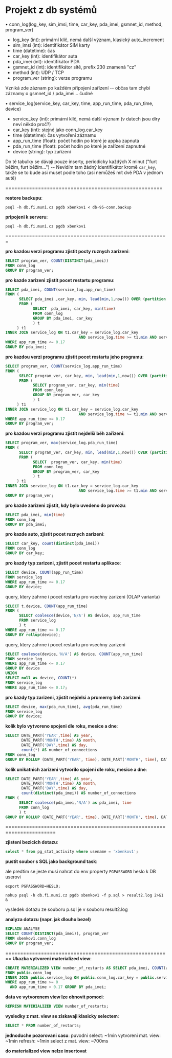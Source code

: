 Projekt z db systémů
===

• conn_log(log_key, sim_imsi, time, car_key, pda_imei, gsmnet_id, method, program_ver)
- log_key (int): primární klíč, nemá další význam, klasický auto_increment
- sim_imsi (int): identifikátor SIM karty
- time (datetime): čas
- car_key (int): identifikátor auta
- pda_imei (int): identifikátor PDA
- gsmnet_id (int): identifikátor sítě, prefix 230 znamená "cz"
- method (int): UDP / TCP
- program_ver (string): verze programu

Vzniká zde záznam po každém připojení zařízení
-- občas tam chybí záznamy o gsmnet_id / pda_imei... čudné

• service_log(service_key, car_key, time, app_run_time, pda_run_time, device)
- service_key (int): primární klíč, nemá další význam (v datech jsou díry neví někdo proč?)
- car_key (int): stejné jako conn_log.car_key
- time (datetime): čas vytvoření záznamu
- app_run_time (float): počet hodin po které je appka zapnutá
- pda_run_time (float): počet hodin po které je zařízení zapnutné
- device (string): typ zařízení

Do té tabulky se dávají pouze inserty, periodicky každých X minut ("furt běžím, furt běžím...")
-- Nevidím tam žádný identifikátor kromě `car_key`, takže se to bude asi muset podle toho (asi nemůžeš mít dvě PDA v jednom autě)

=====================================================

**restore backupu**:

`
 psql -h db.fi.muni.cz pgdb xbenkov1 < db-95-conn.backup
 `

**pripojeni k serveru**:

`
psql -h db.fi.muni.cz pgdb xbenkov1
`

=======================================================

**pro kazdou verzi programu zjistit pocty ruznych zarizeni**:

 ```sql
SELECT program_ver, COUNT(DISTINCT(pda_imei))
FROM conn_log
GROUP BY program_ver;
 ```

**pro kazde zarizeni zjistit pocet restartu programu**:

```sql
SELECT pda_imei, COUNT(service_log.app_run_time)
FROM (
      SELECT pda_imei ,car_key, min, lead(min,1,now()) OVER (partition by car_key ORDER BY min)
      FROM (
            SELECT  pda_imei, car_key, min(time)
            FROM conn_log
            GROUP BY pda_imei, car_key
            ) t
     ) t1
INNER JOIN service_log ON t1.car_key = service_log.car_key
                                AND service_log.time >= t1.min AND service_log.time <= lead
WHERE app_run_time <= 0.17
GROUP BY pda_imei;
```

**pro kazdou verzi programu zjistit pocet restartu jeho programu**:

```sql
SELECT program_ver, COUNT(service_log.app_run_time) 
FROM (
      SELECT program_ver, car_key, min, lead(min,1,now()) OVER (partition by car_key ORDER BY min) 
      FROM (
            SELECT program_ver, car_key, min(time) 
            FROM conn_log 
            GROUP BY program_ver, car_key
            ) t
     ) t1 
INNER JOIN service_log ON t1.car_key = service_log.car_key 
                                AND service_log.time >= t1.min AND service_log.time <= lead 
WHERE app_run_time <= 0.17 
GROUP BY program_ver;
```

**pro kazdou verzi programu zjistit nejdelší běh zařízení**:
```sql
SELECT program_ver, max(service_log.pda_run_time)
FROM (
      SELECT program_ver, car_key, min, lead(min,1,now()) OVER (partition by car_key ORDER BY min)
      FROM (
            SELECT  program_ver, car_key, min(time)
            FROM conn_log
            GROUP BY program_ver, car_key
            ) t
     ) t1
INNER JOIN service_log ON t1.car_key = service_log.car_key
                                AND service_log.time >= t1.min AND service_log.time <= lead
GROUP BY program_ver;
```

 **pro kazde zarizeni zjistit, kdy bylo uvedeno do provozu**:

```sql
SELECT pda_imei, min(time)
FROM conn_log
GROUP BY pda_imei;
```

**pro kazde auto, zjistit pocet ruznych zarizeni**:

```sql
SELECT car_key, count(distinct(pda_imei))
FROM conn_log 
GROUP BY car_key;
```

**pro kazdy typ zarizeni, zjistit pocet restartu aplikace**:

```sql
SELECT device, COUNT(app_run_time) 
FROM service_log 
WHERE app_run_time <= 0.17 
GROUP BY device;
```

query, ktery zahrne i pocet restartu pro vsechny zarizeni (OLAP varianta)

```sql
SELECT t.device, COUNT(app_run_time) 
FROM (
      SELECT coalesce(device,'N/A') AS device, app_run_time 
      FROM service_log
      ) t 
WHERE app_run_time <= 0.17 
GROUP BY rollup(device);
```

query, ktery zahrne i pocet restartu pro vsechny zarizeni

```sql
SELECT coalesce(device,'N/A') AS device, COUNT(app_run_time) 
FROM service_log 
WHERE app_run_time <= 0.17 
GROUP BY device 
UNION 
SELECT null as device, COUNT(*) 
FROM service_log 
WHERE app_run_time <= 0.17;
```

**pro kazdy typ zarizeni, zjistit nejdelsi a prumerny beh zarizeni**:

```sql
SELECT device, max(pda_run_time), avg(pda_run_time) 
FROM service_log 
GROUP BY device;
```

**kolik bylo vytvoreno spojeni dle roku, mesice a dne**:

```sql
SELECT DATE_PART('YEAR',time) AS year,
       DATE_PART('MONTH',time) AS month,
       DATE_PART('DAY',time) AS day,
       count(*) AS number_of_connections
FROM conn_log 
GROUP BY ROLLUP (DATE_PART('YEAR', time), DATE_PART('MONTH', time), DATE_PART('DAY', time));
```

**kolik unikatnich zarizeni vytvorilo spojeni dle roku, mesice a dne**:

```sql
SELECT DATE_PART('YEAR',time) AS year,
       DATE_PART('MONTH',time) AS month,
       DATE_PART('DAY',time) AS day,
       count(distinct(pda_imei)) AS number_of_connections
FROM (
      SELECT coalesce(pda_imei,'N/A') as pda_imei, time 
      FROM conn_log
      ) t   
GROUP BY ROLLUP (DATE_PART('YEAR', time), DATE_PART('MONTH', time), DATE_PART('DAY', time));
```

=======================================================================

**zjisteni bezicich dotazu**:

```sql
select * from pg_stat_activity where usename = 'xbenkov1';
```

**pustit soubor s SQL jako background task**:

ale predtim se jeste musi nahrat do env property `PGPASSWORD` heslo k DB userovi

`
export PGPASSWORD=HESLO;
`

`
nohup psql -h db.fi.muni.cz pgdb xbenkov1 -f p.sql > result2.log 2>&1 &
`

vysledek dotazu ze souboru p.sql je v souboru result2.log

**analyza dotazu (napr. jak dlouho bezel)**

```sql
EXPLAIN ANALYSE
SELECT COUNT(DISTINCT(pda_imei)), program_ver
FROM xbenkov1.conn_log
GROUP BY program_ver;
```

========================================================
**Ukazka vytvoreni materialized view**:

```sql
CREATE MATERIALIZED VIEW number_of_restarts AS SELECT pda_imei, COUNT(app_run_time)
FROM public.conn_log
INNER JOIN public.service_log ON public.conn_log.car_key = public.service_log.car_key
WHERE app_run_time >= 0
  AND app_run_time < 0.17 GROUP BY pda_imei;
```

**data ve vytvorenem view lze obnovit pomoci**:

```sql
REFRESH MATERIALIZED VIEW number_of_restarts;
```

**vysledky z mat. view se ziskavaji klasicky selectem**:

```sql
SELECT * FROM number_of_restarts;
```

**jednoduche pozorovani casu**:
puvodni select: ~1min
vytvoreni mat. view: ~1min
refresh: ~1min
select z mat. view: ~700ms

**do materialized view nelze insertovat**
